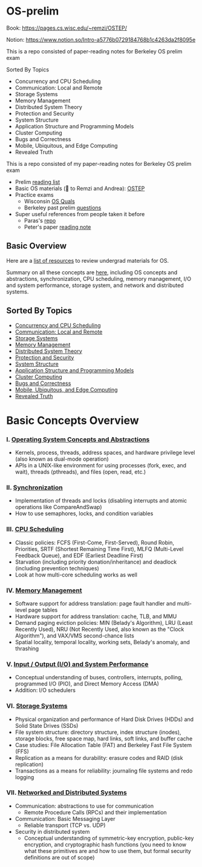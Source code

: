 # OS-prelim

Book: https://pages.cs.wisc.edu/~remzi/OSTEP/

Notion: https://www.notion.so/Intro-a5776b0729184768b1c4263da2f8095e

This is a repo consisted of paper-reading notes for Berkeley OS prelim exam

Sorted By Topics

* Concurrency and CPU Scheduling
* Communication: Local and Remote
* Storage Systems
* Memory Management
* Distributed System Theory
* Protection and Security
* System Structure
* Application Structure and Programming Models
* Cluster Computing
* Bugs and Correctness
* Mobile, Ubiquitous, and Edge Computing
* Revealed Truth

This is a repo consisted of my paper-reading notes for Berkeley OS prelim exam
* Prelim [reading list](https://ucbosprelim.samkumar.org/reading.html)
* Basic OS materials (🙌 to Remzi and Andrea): [OSTEP](https://pages.cs.wisc.edu/~remzi/OSTEP/)
* Practice exams
    *  Wisconsin [OS Quals](https://www.cs.wisc.edu/operating-systems-quals/)
    *  Berkeley past prelim [questions](https://www2.eecs.berkeley.edu/Protected/Grads/CS/Prelims/osqu.html)
* Super useful references from people taken it before 
    *  Paras's [repo](https://github.com/parasj/papers)
    *  Peter's paper [reading note](https://pschafhalter.com/blog) 

## Basic Overview 
Here are a [list of resources](https://ucbosprelim.samkumar.org/undergraduate.html) to review undergrad materials for OS. 

Summary on all these concepts are [here](https://github.com/lynnliu030/os-prelim/tree/main/list_of_topics), including OS concepts and abstractions, synchronization, CPU scheduling, memory management, I/O and system performance, storage system, and network and distributed systems. 

## Sorted By Topics 
* [Concurrency and CPU Scheduling](https://github.com/lynnliu030/os-prelim/tree/main/cpu_concurrency)
* [Communication: Local and Remote](https://github.com/lynnliu030/os-prelim/tree/main/communication)
* [Storage Systems](https://github.com/lynnliu030/os-prelim/tree/main/storage)
* [Memory Management](https://github.com/lynnliu030/os-prelim/tree/main/memory)
* [Distributed System Theory](https://github.com/lynnliu030/os-prelim/tree/main/theory)
* [Protection and Security](https://github.com/lynnliu030/os-prelim/tree/main/security)
* [System Structure](https://github.com/lynnliu030/os-prelim/tree/main/system_structure)
* [Application Structure and Programming Models](https://github.com/lynnliu030/os-prelim/tree/main/programming_model)
* [Cluster Computing](https://github.com/lynnliu030/os-prelim/tree/main/cluster_computing)
* [Bugs and Correctness](https://github.com/lynnliu030/os-prelim/tree/main/security)
* [Mobile, Ubiquitous, and Edge Computing](https://github.com/lynnliu030/os-prelim/tree/main/edge)
* [Revealed Truth](https://github.com/lynnliu030/os-prelim/tree/main/reveal_truth)

# Basic Concepts Overview
### I. [Operating System Concepts and Abstractions](https://github.com/lynnliu030/os-prelim/blob/main/list_of_topics/os_abstraction.md)

- Kernels, process, threads, address spaces, and hardware privilege level (also known as dual-mode operation)
- APIs in a UNIX-like environment for using processes (fork, exec, and wait), threads (pthreads), and files (open, read, etc.)


### II. [Synchronization](https://github.com/lynnliu030/os-prelim/blob/main/list_of_topics/sync.md)

- Implementation of threads and locks (disabling interrupts and atomic operations like CompareAndSwap)
- How to use semaphores, locks, and condition variables

### III. [CPU Scheduling](https://github.com/lynnliu030/os-prelim/blob/main/list_of_topics/cpu_sched.md)

- Classic policies: FCFS (First-Come, First-Served), Round Robin, Priorities, SRTF (Shortest Remaining Time First), MLFQ (Multi-Level Feedback Queue), and EDF (Earliest Deadline First)
- Starvation (including priority donation/inheritance) and deadlock (including prevention techniques)
- Look at how multi-core scheduling works as well

### IV. [Memory Management](https://github.com/lynnliu030/os-prelim/blob/main/list_of_topics/memory_mgmt.md)
- Software support for address translation: page fault handler and multi-level page tables
- Hardware support for address translation: cache, TLB, and MMU
- Demand paging eviction policies: MIN (Belady's Algorithm), LRU (Least Recently Used), NRU (Not Recently Used, also known as the "Clock Algorithm"), and VAX/VMS second-chance lists
- Spatial locality, temporal locality, working sets, Belady's anomaly, and thrashing


### V. [Input / Output (I/O) and System Performance](https://github.com/lynnliu030/os-prelim/blob/main/list_of_topics/io.md)
- Conceptual understanding of buses, controllers, interrupts, polling, programmed I/O (PIO), and Direct Memory Access (DMA)
- Addition: I/O schedulers


### VI. [Storage Systems](https://github.com/lynnliu030/os-prelim/blob/main/list_of_topics/storage.md)
- Physical organization and performance of Hard Disk Drives (HDDs) and Solid State Drives (SSDs)
- File system structure: directory structure, index structure (inodes), storage blocks, free space map, hard links, soft links, and buffer cache
- Case studies: File Allocation Table (FAT) and Berkeley Fast File System (FFS)
- Replication as a means for durability: erasure codes and RAID (disk replication)
- Transactions as a means for reliability: journaling file systems and redo logging


### VII. [Networked and Distributed Systems](https://github.com/lynnliu030/os-prelim/blob/main/list_of_topics/network_ds.md)
- Communication: abstractions to use for communication
    - Remote Procedure Calls (RPCs) and their implementation
- Communication: Basic Messaging Layer
    - Reliable transport (TCP vs. UDP)
- Security in distributed system
    - Conceptual understanding of symmetric-key encryption, public-key encryption, and cryptographic hash functions (you need to know what these primitives are and how to use them, but formal security definitions are out of scope)
